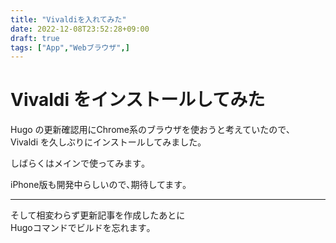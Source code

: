 ```yaml
---
title: "Vivaldiを入れてみた"
date: 2022-12-08T23:52:28+09:00
draft: true
tags: ["App","Webブラウザ",]
---
```


# Vivaldi をインストールしてみた
Hugo の更新確認用にChrome系のブラウザを使おうと考えていたので､  
Vivaldi を久しぶりにインストールしてみました｡  

しばらくはメインで使ってみます｡  


iPhone版も開発中らしいので､期待してます｡

<!--more-->

---- 
そして相変わらず更新記事を作成したあとに  
Hugoコマンドでビルドを忘れます｡
